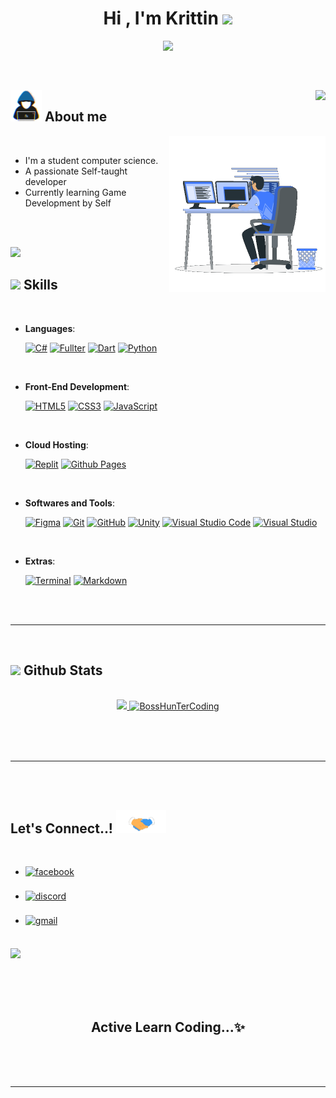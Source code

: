 <h1 align="center"><b>Hi , I'm Krittin </b><img src="https://media.giphy.com/media/hvRJCLFzcasrR4ia7z/giphy.gif" width="35"></h1>

<p align="center">
  <a href="https://github.com/DenverCoder1/readme-typing-svg">
    <img src="https://readme-typing-svg.herokuapp.com?font=Time+New+Roman&color=cyan&size=25&center=true&vCenter=true&width=600&height=100&lines=Love+to+learn+new+stuff..&hearts;++;Active+Learner/Researcher;Self-taught+Developer..<3;Game+Developer;Discord+Bot+Developer">
  </a>
</p>

<br>
	
## <img src = "https://github.com/0xAbdulKhalid/0xAbdulKhalid/raw/main/assets/mdImages/about_me.gif" width = 50px> About me <a href="https://github.com/antonkomarev/github-profile-views-counter"><img src = "https://komarev.com/ghpvc/?username=BossHunTerCoding&color=111111&style=for-the-badge&label=visitors" align="right"></a>

<img align="right" src="https://github.com/0xAbdulKhalid/0xAbdulKhalid/raw/main/assets/mdImages/Right_Side.gif" width = 250px>

<br>

- I'm a student computer science.
- A passionate Self-taught developer
- Currently learning Game Development by Self

<br><br>

<img src="https://user-images.githubusercontent.com/73097560/115834477-dbab4500-a447-11eb-908a-139a6edaec5c.gif">

<br>

## <img src="https://media2.giphy.com/media/QssGEmpkyEOhBCb7e1/giphy.gif?cid=ecf05e47a0n3gi1bfqntqmob8g9aid1oyj2wr3ds3mg700bl&rid=giphy.gif" width ="25"><b> Skills </b>

<br>

<p align="center">

- **Languages**:
  
  [![C#](https://img.shields.io/badge/C%23-239120.svg?style=for-the-badge&logo=csharp&logoColor=white)](https://learn.microsoft.com/en-us/dotnet/csharp/)
  [![Fullter](https://img.shields.io/badge/Fullter-02569B.svg?style=for-the-badge&logo=flutter&logoColor=white)](https://flutter.dev/)
  [![Dart](https://img.shields.io/badge/Dart-0175C2.svg?style=for-the-badge&logo=Dart&logoColor=white)](https://dart.dev/)
  [![Python](https://img.shields.io/badge/Python-3776AB.svg?style=for-the-badge&logo=python&logoColor=white)](https://www.python.org/)

<br>   
    
- **Front-End Development**:

  [![HTML5](https://img.shields.io/badge/HTML5-E34F26.svg?style=for-the-badge&logo=html5&logoColor=white)](https://www.w3schools.com/html/)
  [![CSS3](https://img.shields.io/badge/CSS-1572B6.svg?style=for-the-badge&logo=css3&logoColor=white)](https://www.w3schools.com/css/)
  [![JavaScript](https://img.shields.io/badge/JavaScript-F7DF1E.svg?style=for-the-badge&logo=javascript&logoColor=black)](https://www.javascript.com/)

<br>

- **Cloud Hosting**:
  
  [![Replit](https://img.shields.io/badge/replit-F26207.svg?style=for-the-badge&logo=replit&logoColor=white)](https://replit.com/~)
  [![Github Pages](https://img.shields.io/badge/GitHub%20Pages-222222.svg?style=for-the-badge&logo=githubpages&logoColor=white)](https://pages.github.com/)
    
<br>

- **Softwares and Tools**:

  [![Figma](https://img.shields.io/badge/Figma-F24E1E.svg?style=for-the-badge&logo=figma&logoColor=white)](https://www.figma.com/?fuid=)
  [![Git](https://img.shields.io/badge/git-F05033.svg?style=for-the-badge&logo=git&logoColor=white)](https://git-scm.com/)
  [![GitHub](https://img.shields.io/badge/github-121011.svg?style=for-the-badge&logo=github&logoColor=white)](https://github.com/)
  [![Unity](https://img.shields.io/badge/Unity-FFFFFF.svg?style=for-the-badge&logo=unity&logoColor=black)](https://unity.com/)
  [![Visual Studio Code](https://img.shields.io/badge/Visual%20Studio%20Code-0078d7.svg?style=for-the-badge&logo=visual-studio-code&logoColor=white)](https://code.visualstudio.com/)
  [![Visual Studio](https://img.shields.io/badge/Visual%20Studio-5C2D91.svg?style=for-the-badge&logo=visualstudio&logoColor=white)](https://visualstudio.microsoft.com/)

<br>

- **Extras**:

  [![Terminal](https://img.shields.io/badge/Terminal-054020?style=for-the-badge&logo=gnu-bash&logoColor=white)](https://en.wikipedia.org/wiki/The_Terminal)
  [![Markdown](https://img.shields.io/badge/markdown-000000.svg?style=for-the-badge&logo=markdown&logoColor=white)](https://www.markdownguide.org/)

</p>

<br><br>

-----

<br>

## <img src="https://media.giphy.com/media/iY8CRBdQXODJSCERIr/giphy.gif" width="35"><b> Github Stats </b>

<br>

<div align="center">
  <a href="https://github.com/BossHunTerCoding/">
    <img src="https://github-readme-stats.vercel.app/api?username=BossHunTerCoding&include_all_commits=true&count_private=true&show_icons=true&line_height=20&title_color=7A7ADB&icon_color=2234AE&text_color=D3D3D3&bg_color=0,000000,130F40" width="450"/>
    <img src="https://github-readme-stats.vercel.app/api/top-langs?username=BossHunTerCoding&show_icons=true&locale=en&layout=compact&line_height=20&title_color=7A7ADB&icon_color=2234AE&text_color=D3D3D3&bg_color=0,000000,130F40" width="375"  alt="BossHunTerCoding"/>
  </a>
</div>

<br><br><br>

-----

<br><br>

## <b> Let's Connect..! </b><img src="https://github.com/0xAbdulKhalid/0xAbdulKhalid/raw/main/assets/mdImages/handshake.gif" width ="80">

<br>

<div align='left'>
  <ul>
    <li>
      <a href="https://web.facebook.com/KrittinKT/" target="_blank">
        <img src="https://img.shields.io/badge/Facebook:%20BossHunTerCoding-1877F2?style=for-the-badge&logo=facebook&logoColor=white" alt=facebook style="margin-bottom: 5px;">
      </a>
    </li><br>
    <li>
      <a href="https://discord.com/users/543722480783851521" target="_blank">
        <img src="https://img.shields.io/badge/Discord:%20BossHunTerCoding-00acee.svg?color=1DA1F2&style=for-the-badge&logo=discord&logoColor=white" alt=discord style="margin-bottom: 5px;">
      </a>
    </li><br>
    <li>
      <a href="ktookrittinoo@gmail.com" target="_blank">
        <img src="https://img.shields.io/badge/Gmail:%20BossHunTerCoding-EA4335.svg?style=for-the-badge&logo=gmail&logoColor=white" alt=gmail style="margin-bottom: 5px;">
      </a>
    </li>
  </ul>
</div>

<br>

<img src="https://user-images.githubusercontent.com/73097560/115834477-dbab4500-a447-11eb-908a-139a6edaec5c.gif">

<br><br><br>

<div align='center'>

## <b>Active Learn Coding...✨</b>

</div>

<br><br><br>

---

<br>
